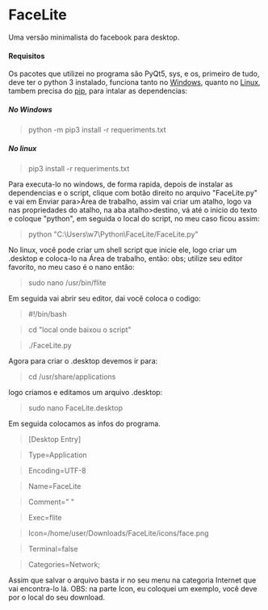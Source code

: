 # FaceLite
Uma versão minimalista do facebook para desktop.


#### Requisitos

Os pacotes que utilizei no programa são PyQt5, sys, e os, primeiro de tudo, deve ter o python 3 instalado, funciona tanto no [Windows](https://python.org.br/instalacao-windows/), quanto no [Linux](https://python.org.br/instalacao-linux/), tambem precisa do [pip](http://excript.com/blog/gerenciador-pacotes-python-pip.html), para intalar as dependencias:

##### No Windows
> python -m pip3 install -r requeriments.txt

##### No linux
> pip3 install -r requeriments.txt

Para executa-lo no windows, de forma rapida, depois de instalar as dependencias e o script, clique com botão direito no arquivo "FaceLite.py" e vai em Enviar para>Área de trabalho, assim vai criar um atalho, logo va nas propriedades do atalho, na aba atalho>destino, vá até o inicio do texto e coloque "python", em seguida o local do script, no meu caso ficou assim:
> python "C:\Users\w7\Python\FaceLite/FaceLite.py"

No linux, você pode criar um shell script que inicie ele, logo criar um .desktop e coloca-lo na Área de trabalho, então: obs; utilize seu editor favorito, no meu caso é o nano então:
> sudo nano /usr/bin/flite

Em seguida vai abrir seu editor, dai você coloca o codigo:
>#!/bin/bash

> cd "local onde baixou o script"

> ./FaceLite.py
  
Agora para criar o .desktop devemos ir para:
> cd  /usr/share/applications

logo criamos e editamos um arquivo .desktop:
> sudo nano FaceLite.desktop

Em seguida colocamos as infos do programa.

>[Desktop Entry]

>Type=Application

>Encoding=UTF-8

>Name=FaceLite

>Comment=" "

>Exec=flite

>Icon=/home/user/Downloads/FaceLite/icons/face.png

>Terminal=false

>Categories=Network;

Assim que salvar o arquivo basta ir no seu menu na categoria Internet que vai encontra-lo lá. OBS: na parte Icon, eu coloquei um exemplo, você deve por o local do seu download.
